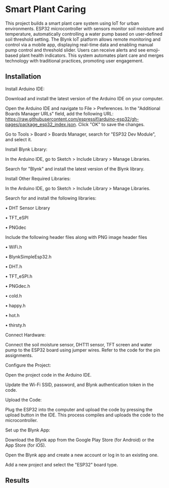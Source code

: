 
# Smart Plant Caring

This project builds a smart plant care system using IoT for urban environments. ESP32 microcontroller with sensors monitor soil moisture and temperature, automatically controlling a water pump based on user-defined soil threshold setting. The Blynk IoT platform allows remote monitoring and control via a mobile app, displaying real-time data and enabling manual pump control and threshold slider. Users can receive alerts and see emoji-based plant health indicators. This system automates plant care and merges technology with traditional practices, promoting user engagement.





## Installation

Install Arduino IDE:

Download and install the latest version of the Arduino IDE on your computer.

Open the Arduino IDE and navigate to File > Preferences.
In the "Additional Boards Manager URLs" field, add the following URL: https://raw.githubusercontent.com/espressif/arduino-esp32/gh-pages/package_esp32_index.json.
Click "OK" to save the changes.

Go to Tools > Board > Boards Manager, search for "ESP32 Dev Module", and select it.

Install Blynk Library:

In the Arduino IDE, go to Sketch > Include Library > Manage Libraries.

Search for "Blynk" and install the latest version of the Blynk library.

Install Other Required Libraries:

In the Arduino IDE, go to Sketch > Include Library > Manage Libraries.

Search for and install the following libraries:

•	DHT Sensor Library

•	TFT_eSPI

•	PNGdec

Include the following header files along with PNG image header files

•	WiFi.h

•	BlynkSimpleEsp32.h

•	DHT.h

•	TFT_eSPI.h

•	PNGdec.h

•	cold.h

•	happy.h

•	hot.h

•	thirsty.h

Connect Hardware:

Connect the soil moisture sensor, DHT11 sensor, TFT screen and water pump to the ESP32 board using jumper wires.
Refer to the code for the pin assignments.

Configure the Project:

Open the project code in the Arduino IDE.

Update the Wi-Fi SSID, password, and Blynk authentication token in the code.

Upload the Code:

Plug the ESP32 into the computer and upload the code by pressing the upload button in the IDE. This process compiles and uploads the code to the microcontroller.

Set up the Blynk App:

Download the Blynk app from the Google Play Store (for Android) or the App Store (for iOS).

Open the Blynk app and create a new account or log in to an existing one.

Add a new project and select the "ESP32" board type.





    


## Results



